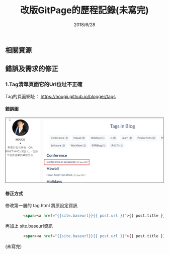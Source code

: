 ﻿---
layout: post
title: 改版GitPage的歷程記錄(未寫完)
date: 2018/6/28
description: 針對此Git Page Blog，取用的樣版資源，並針對特定項目修改. # Add post description (optional)
img: md-info1.png # Add image post (optional)
tags: [客製Blog,未寫完] # add tag
#網站參數:{{site.baseurl}}
#圖檔：../assets/img/
#圖檔：../assets/postimg/.png
---
## 相關資源


## 錯誤及需求的修正
### 1.Tag清單頁面它的Url位址不正確
Tag的頁面網址： https://hougii.github.io/blogger/tags
#### 錯誤圖
![錯誤圖](../assets/postimg/2018-06-28_17-34-53.png)

#### 修正方式
修改第一層的 tag.html
將原設定資訊
```html
        <span><a href="{{site.baseurl}}{{ post.url }}">{{ post.title }}</a></span>
```
再加上 site.baseurl資訊
```html
        <span><a href="{{site.baseurl}}{{ post.url }}">{{ post.title }}</a></span>
```

(未寫完)